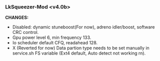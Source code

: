 ### LkSqueezer-Mod <v4.0b>

**CHANGES:**
- Disabled: dynamic stuneboost(For now), adreno idler/boost, software CRC control.
- Gpu power level 6, min frequency 133.
- Io scheduler default CFQ, readahead 128.
- X (Reverted for now) Data partion type needs to be set manually in service.sh FS variable (Ext4 default, Auto detect not working rn).


